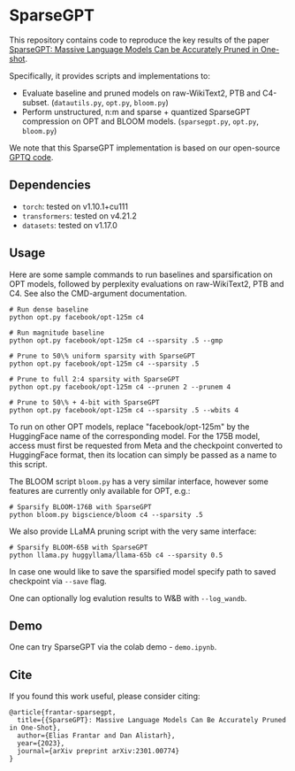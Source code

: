 # SparseGPT

This repository contains code to reproduce the key results of the paper [SparseGPT: Massive Language Models Can be Accurately Pruned in One-shot](https://arxiv.org/abs/2301.00774).

Specifically, it provides scripts and implementations to:

* Evaluate baseline and pruned models on raw-WikiText2, PTB and C4-subset. (`datautils.py`, `opt.py`, `bloom.py`) 
* Perform unstructured, n:m and sparse + quantized SparseGPT compression on OPT and BLOOM models. (`sparsegpt.py`, `opt.py`, `bloom.py`)

We note that this SparseGPT implementation is based on our open-source [GPTQ code](https://github.com/IST-DASLab/gptq). 

## Dependencies

* `torch`: tested on v1.10.1+cu111
* `transformers`: tested on v4.21.2
* `datasets`: tested on v1.17.0

## Usage

Here are some sample commands to run baselines and sparsification on OPT models, followed by perplexity evaluations on raw-WikiText2, PTB and C4.
See also the CMD-argument documentation.

```
# Run dense baseline
python opt.py facebook/opt-125m c4

# Run magnitude baseline
python opt.py facebook/opt-125m c4 --sparsity .5 --gmp

# Prune to 50\% uniform sparsity with SparseGPT
python opt.py facebook/opt-125m c4 --sparsity .5

# Prune to full 2:4 sparsity with SparseGPT
python opt.py facebook/opt-125m c4 --prunen 2 --prunem 4

# Prune to 50\% + 4-bit with SparseGPT
python opt.py facebook/opt-125m c4 --sparsity .5 --wbits 4
```

To run on other OPT models, replace "facebook/opt-125m" by the HuggingFace name of the corresponding model.
For the 175B model, access must first be requested from Meta and the checkpoint converted to HuggingFace format, then its location can simply be passed as a name to this script.

The BLOOM script `bloom.py` has a very similar interface, however some features are currently only available for OPT, e.g.:

```
# Sparsify BLOOM-176B with SparseGPT
python bloom.py bigscience/bloom c4 --sparsity .5
```

We also provide LLaMA pruning script with the very same interface:
```
# Sparsify BLOOM-65B with SparseGPT
python llama.py huggyllama/llama-65b c4 --sparsity 0.5
```

In case one would like to save the sparsified model specify path to saved checkpoint via  `--save` flag.

One can optionally log evalution results to W&B with `--log_wandb`. 

## Demo

One can try SparseGPT via the colab demo - `demo.ipynb`. 

## Cite

If you found this work useful, please consider citing:

```
@article{frantar-sparsegpt,
  title={{SparseGPT}: Massive Language Models Can Be Accurately Pruned in One-Shot}, 
  author={Elias Frantar and Dan Alistarh},
  year={2023},
  journal={arXiv preprint arXiv:2301.00774}
}
```

